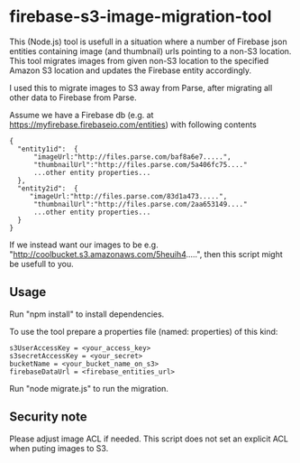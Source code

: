 # firebase-s3-image-migration-tool

This (Node.js) tool is usefull in a situation where a number of Firebase json entities containing image (and thumbnail) urls pointing to a non-S3 location. This tool migrates images from given non-S3 location to the specified Amazon S3 location and updates the Firebase entity accordingly.

I used this to migrate images to S3 away from Parse, after migrating all other data to Firebase from Parse.

Assume we have a Firebase db (e.g. at https://myfirebase.firebaseio.com/entities) with following contents

```
{
  "entity1id":  {
      "imageUrl:"http://files.parse.com/baf8a6e7.....",
      "thumbnailUrl":"http://files.parse.com/5a406fc75...."
      ...other entity properties...
  },
  "entity2id":  {
     "imageUrl:"http://files.parse.com/83d1a473.....",
      "thumbnailUrl":"http://files.parse.com/2aa653149...."
      ...other entity properties...
  }
}
```

If we instead want our images to be e.g. "http://coolbucket.s3.amazonaws.com/5heuih4.....", then this script might be usefull to you.

## Usage

Run "npm install" to install dependencies.

To use the tool prepare a properties file (named: properties) of this kind:
```
s3UserAccessKey = <your_access_key>
s3secretAccessKey = <your_secret>
bucketName = <your_bucket_name_on_s3>
firebaseDataUrl = <firebase_entities_url>
```

Run "node migrate.js" to run the migration.

## Security note

Please adjust image ACL if needed. This script does not set an explicit ACL when puting images to S3.
